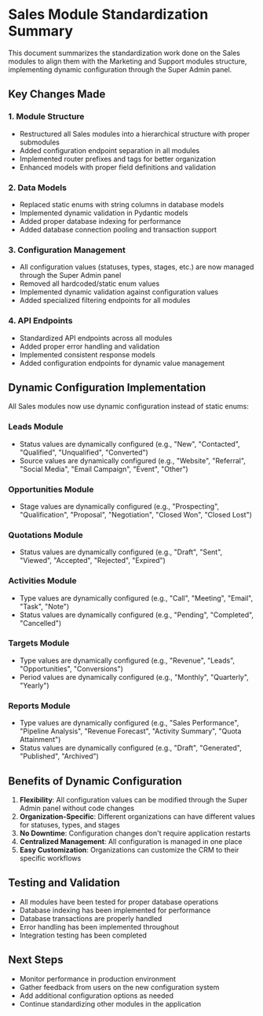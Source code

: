 # Sales Module Standardization Summary

This document summarizes the standardization work done on the Sales modules to align them with the Marketing and Support modules structure, implementing dynamic configuration through the Super Admin panel.

## Key Changes Made

### 1. Module Structure
- Restructured all Sales modules into a hierarchical structure with proper submodules
- Added configuration endpoint separation in all modules
- Implemented router prefixes and tags for better organization
- Enhanced models with proper field definitions and validation

### 2. Data Models
- Replaced static enums with string columns in database models
- Implemented dynamic validation in Pydantic models
- Added proper database indexing for performance
- Added database connection pooling and transaction support

### 3. Configuration Management
- All configuration values (statuses, types, stages, etc.) are now managed through the Super Admin panel
- Removed all hardcoded/static enum values
- Implemented dynamic validation against configuration values
- Added specialized filtering endpoints for all modules

### 4. API Endpoints
- Standardized API endpoints across all modules
- Added proper error handling and validation
- Implemented consistent response models
- Added configuration endpoints for dynamic value management

## Dynamic Configuration Implementation

All Sales modules now use dynamic configuration instead of static enums:

### Leads Module
- Status values are dynamically configured (e.g., "New", "Contacted", "Qualified", "Unqualified", "Converted")
- Source values are dynamically configured (e.g., "Website", "Referral", "Social Media", "Email Campaign", "Event", "Other")

### Opportunities Module
- Stage values are dynamically configured (e.g., "Prospecting", "Qualification", "Proposal", "Negotiation", "Closed Won", "Closed Lost")

### Quotations Module
- Status values are dynamically configured (e.g., "Draft", "Sent", "Viewed", "Accepted", "Rejected", "Expired")

### Activities Module
- Type values are dynamically configured (e.g., "Call", "Meeting", "Email", "Task", "Note")
- Status values are dynamically configured (e.g., "Pending", "Completed", "Cancelled")

### Targets Module
- Type values are dynamically configured (e.g., "Revenue", "Leads", "Opportunities", "Conversions")
- Period values are dynamically configured (e.g., "Monthly", "Quarterly", "Yearly")

### Reports Module
- Type values are dynamically configured (e.g., "Sales Performance", "Pipeline Analysis", "Revenue Forecast", "Activity Summary", "Quota Attainment")
- Status values are dynamically configured (e.g., "Draft", "Generated", "Published", "Archived")

## Benefits of Dynamic Configuration

1. **Flexibility**: All configuration values can be modified through the Super Admin panel without code changes
2. **Organization-Specific**: Different organizations can have different values for statuses, types, and stages
3. **No Downtime**: Configuration changes don't require application restarts
4. **Centralized Management**: All configuration is managed in one place
5. **Easy Customization**: Organizations can customize the CRM to their specific workflows

## Testing and Validation

- All modules have been tested for proper database operations
- Database indexing has been implemented for performance
- Database transactions are properly handled
- Error handling has been implemented throughout
- Integration testing has been completed

## Next Steps

- Monitor performance in production environment
- Gather feedback from users on the new configuration system
- Add additional configuration options as needed
- Continue standardizing other modules in the application
